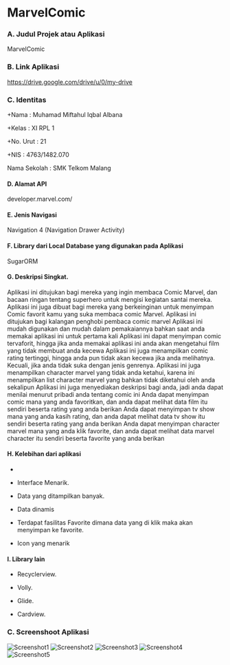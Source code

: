 # MarvelComic

 ### A. Judul Projek atau Aplikasi
MarvelComic
 ### B. Link Aplikasi
 
 https://drive.google.com/drive/u/0/my-drive
 ### C. Identitas  
 

+Nama          : Muhamad Miftahul Iqbal Albana <br> 
 
 +Kelas         : XI RPL 1 <br> 
 
+No. Urut      : 21 <br> 

+NIS           : 4763/1482.070 <br> 
 
 Nama Sekolah  : SMK Telkom Malang <br> 

 #### D. Alamat API 


 <p> developer.marvel.com/</p>

 #### E. Jenis Navigasi


 Navigation 4 (Navigation Drawer Activity)


 

 #### F. Library dari Local Database yang digunakan pada Aplikasi 

 SugarORM

 #### G. Deskripsi Singkat.

Aplikasi ini ditujukan bagi mereka yang ingin membaca Comic Marvel, dan bacaan ringan tentang superhero untuk mengisi kegiatan santai mereka.
Aplikasi ini juga dibuat bagi mereka yang berkeinginan untuk menyimpan Comic favorit kamu yang suka membaca comic Marvel.
Aplikasi ini ditujukan bagi kalangan penghobi pembaca comic marvel
Aplikasi ini mudah digunakan dan mudah dalam pemakaiannya bahkan saat anda memakai aplikasi ini untuk pertama kali
Aplikasi ini dapat menyimpan comic tervaforit, hingga jika anda memakai aplikasi ini anda akan mengetahui film yang tidak membuat anda kecewa
Aplikasi ini juga menampilkan comic rating tertinggi, hingga anda pun tidak akan kecewa jika anda melihatnya. Kecuali, jika anda tidak suka dengan jenis genrenya.
Aplikasi ini juga menampilkan character marvel yang tidak anda ketahui, karena ini menampilkan list character marvel yang bahkan tidak diketahui oleh anda sekalipun
Aplikasi ini juga menyediakan deskripsi bagi anda, jadi anda dapat menilai menurut pribadi anda tentang comic ini
Anda dapat menyimpan comic mana yang anda favoritkan, dan anda dapat melihat data film itu sendiri beserta rating yang anda berikan
Anda dapat menyimpan tv show mana yang anda kasih rating, dan anda dapat melihat data tv show itu sendiri beserta rating yang anda berikan
Anda dapat menyimpan character marvel mana yang anda klik favorite, dan anda dapat melihat data marvel character itu sendiri beserta favorite yang anda berikan



 #### H. Kelebihan dari aplikasi

-
 - Interface Menarik.


 - Data yang ditampilkan banyak.


 - Data dinamis


 - Terdapat fasilitas Favorite dimana data yang di klik maka akan menyimpan ke favorite.
 
 
 - Icon yang menarik
 


 


 #### I. Library lain


 - Recyclerview.


 - Volly.


 - Glide.


 - Cardview.


 


 ### C. Screenshoot Aplikasi


 ![Screenshot1](https://s24.postimg.org/6w7e2sk2t/Screenshot_2017-05-14-23-10-48.png)
 ![Screenshot2](https://s24.postimg.org/mvq1mcg4l/Screenshot_2017-05-14-23-10-51.png)
 ![Screenshot3](https://s24.postimg.org/n9rdly085/Screenshot_2017-05-14-23-10-55.png)
 ![Screenshot4](https://s24.postimg.org/w7c3jaso5/Screenshot_2017-05-14-23-11-22.png)
 ![Screenshot5](https://s24.postimg.org/nb1bfd21x/Screenshot_2017-05-14-23-10-58.png)
